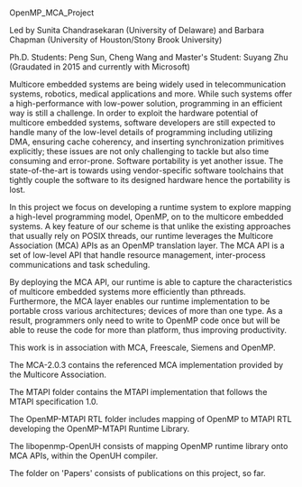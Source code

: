 #
OpenMP_MCA_Project

Led by Sunita Chandrasekaran (University of Delaware) and Barbara Chapman (University of Houston/Stony Brook University)

Ph.D. Students: Peng Sun, Cheng Wang and
Master's Student: Suyang Zhu (Graudated in 2015 and currently with Microsoft) 

Multicore embedded systems are being widely used in telecommunication systems, robotics, medical applications and more. While such systems offer a high-performance with low-power solution, programming in an efficient way is still a challenge. In order to exploit the hardware potential of multicore embedded systems, software developers are still expected to handle many of the low-level details of programming including utilizing DMA, ensuring cache coherency, and inserting synchronization primitives explicitly; these issues are not only challenging to tackle but also time consuming and error-prone. Software portability is yet another issue. The state-of-the-art is towards using vendor-specific software toolchains that tightly couple the software to its designed hardware hence the portability is lost.

In this project we focus on developing a runtime system to explore mapping a high-level programming model, OpenMP, on to the multicore embedded systems. A key feature of our scheme is that unlike the existing approaches that usually rely on POSIX threads, our runtime leverages the Multicore Association (MCA) APIs as an OpenMP translation layer. The MCA API is a set of low-level API that handle resource management, inter-process communications and task scheduling. 

By deploying the MCA API, our runtime is able to capture the characteristics of multicore embedded systems more efficiently than pthreads. Furthermore, the MCA layer enables our runtime implementation to be portable cross various architectures; devices of more than one type. As a result, programmers only need to write to OpenMP code once but will be able to reuse the code for more than platform, thus improving productivity. 

This work is in association with MCA, Freescale, Siemens and OpenMP. 

The MCA-2.0.3 contains the referenced MCA implementation provided by the Multicore Association. 

The MTAPI folder contains the MTAPI implementation that follows the MTAPI specification 1.0.

The OpenMP-MTAPI RTL folder includes mapping of OpenMP to MTAPI RTL developing the OpenMP-MTAPI Runtime Library.

The libopenmp-OpenUH consists of mapping OpenMP runtime library onto MCA APIs, within the OpenUH compiler.

The folder on 'Papers' consists of publications on this project, so far. 
